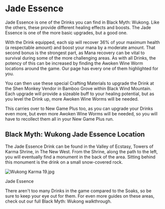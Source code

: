 # Jade Essence

Jade Essence is one of the Drinks you can find in Black Myth: Wukong. Like the others, these provide different healing effects and boosts. The Jade Essence is one of the more basic upgrades, but a good one. 

With the Drink equipped, each sip will recover 36% of your maximum health (a respectable amount) and boost your mana by a moderate amount. That second bonus is the strongest part, as Mana recovery can be vital to survival during some of the more challenging areas. As with all Drinks, the potency of this can be increased by finding the Awoken Wine Worm locations around the game. Our page has every one of them highlighted for you. 

You can then use these special Crafting Materials to upgrade the Drink at the Shen Monkey Vendor in Bamboo Grove within Black Wind Mountain. Each upgrade will provide a sizeable buff to your healing potential, but as you level the Drink up, more Awoken Wine Worms will be needed. 

This carries over to New Game Plus too, as you can upgrade your Drinks even more, but even more Awoken Wine Worms will be needed, so you will have to recollect them all in your New Game Plus run. 

## Black Myth: Wukong Jade Essence Location

The Jade Essence Drink can be found in the Valley of Ecstasy, Towers of Karma Shrine, in The New West. From the Shrine, along the path to the left, you will eventually find a monument in the back of the area. Sitting behind this monument is the drink on a small snow-covered rock. 

![Wukong Karma 19.jpg](https://oyster.ignimgs.com/mediawiki/apis.ign.com/black-myth-wukong/f/f7/Wukong_Karma_19.jpg)

Jade Essence

There aren't too many Drinks in the game compared to the Soaks, so be sure to keep your eye out for them. For even more guides on these areas, check out our full Black Myth: Wukong walkthrough.